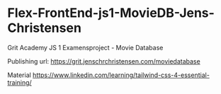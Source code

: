 # Flex-FrontEnd-js1-MovieDB-Jens-Christensen
Grit Academy JS 1 Examensproject - Movie Database

Publishing url: https://grit.jenschrchristensen.com/moviedatabase

Material
https://www.linkedin.com/learning/tailwind-css-4-essential-training/

